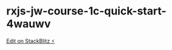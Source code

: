 # rxjs-jw-course-1c-quick-start-4wauwv

[Edit on StackBlitz ⚡️](https://stackblitz.com/edit/rxjs-jw-course-1c-quick-start-4wauwv)